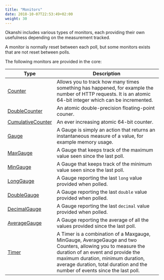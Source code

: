```yaml
---
title: "Monitors"
date: 2018-10-07T22:53:49+02:00
weight: 30
---
```


Okanshi includes various types of monitors, each providing their own usefulness depending on the measurement tracked.

A monitor is normally reset between each poll, but some monitors exists that are not reset between polls.

The following monitors are provided in the core:

| Type    | Description |
| ------- | ----------- |
| [Counter](/getting_started/monitors/counter) | Allows you to track how many times something has happened, for example the number of HTTP requests. It is an atomic 64-bit integer which can be incremented. |
| [DoubleCounter](/getting_started/monitors/double_counter) | An atomic double-precision floating-point couner. |
| [CumulativeCounter](/getting_started/monitors/cumulative_counter) | An ever increasing atomic 64-bit counter. |
| [Gauge](/getting_started/monitors/gauge) | A Gauge is simply an action that returns an instantaneous measure of a value, for example memory usage. |
| [MaxGauge](/getting_started/monitors/max_gauge) | A Gauge that keeps track of the maximum value seen since the last poll. |
| [MinGauge](/getting_started/monitors/min_gauge) | A Gauge that keeps track of the minimum value seen since the last poll. |
| [LongGauge](/getting_started/monitors/long_gauge) | A Gauge reporting the last `long` value provided when polled. |
| [DoubleGauge](/getting_started/monitors/double_gauge) | A Gauge reporting the last `double` value provided when polled. |
| [DecimalGauge](/getting_started/monitors/decimal_gauge) | A Gauge reporting the last `decimal` value provided when polled. |
| [AverageGauge](/getting_started/monitors/average_gauge) | A Gauge  reporting the average of all the values provided since the last poll. |
| [Timer](/getting_started/monitors/timer) | A Timer is a combination of a Maxgauge, MinGauge, AverageGauge and two Counters, allowing you to measure the duration of an event and provide the maximum duration, minimum duration, average duration, total duration and the number of events since the last poll. |